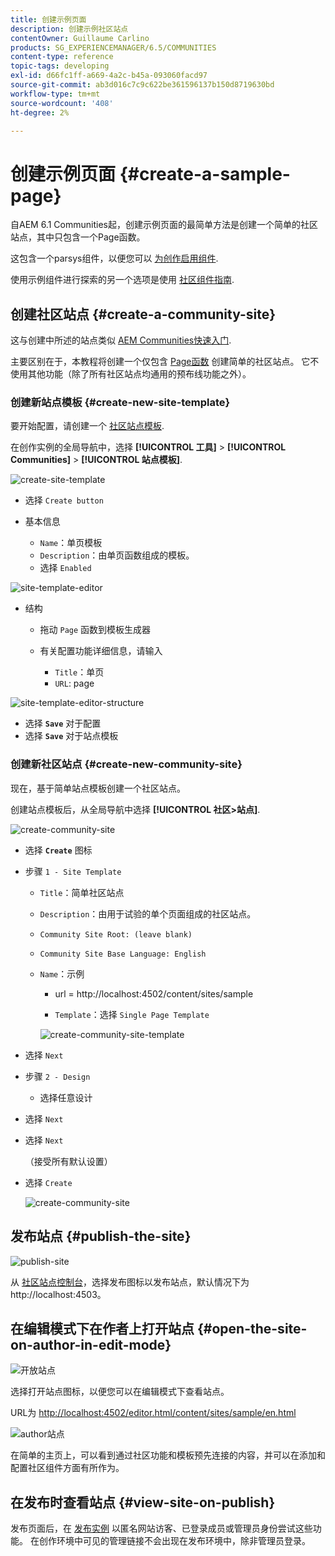 ```yaml
---
title: 创建示例页面
description: 创建示例社区站点
contentOwner: Guillaume Carlino
products: SG_EXPERIENCEMANAGER/6.5/COMMUNITIES
content-type: reference
topic-tags: developing
exl-id: d66fc1ff-a669-4a2c-b45a-093060facd97
source-git-commit: ab3d016c7c9c622be361596137b150d8719630bd
workflow-type: tm+mt
source-wordcount: '408'
ht-degree: 2%

---
```


# 创建示例页面 {#create-a-sample-page}

自AEM 6.1 Communities起，创建示例页面的最简单方法是创建一个简单的社区站点，其中只包含一个Page函数。

这包含一个parsys组件，以便您可以 [为创作启用组件](basics.md#accessing-communities-components).

使用示例组件进行探索的另一个选项是使用 [社区组件指南](components-guide.md).

## 创建社区站点 {#create-a-community-site}

这与创建中所述的站点类似 [AEM Communities快速入门](getting-started.md).

主要区别在于，本教程将创建一个仅包含 [Page函数](functions.md#page-function) 创建简单的社区站点。 它不使用其他功能（除了所有社区站点均通用的预布线功能之外）。

### 创建新站点模板 {#create-new-site-template}

要开始配置，请创建一个 [社区站点模板](sites.md).

在创作实例的全局导航中，选择 **[!UICONTROL 工具]** > **[!UICONTROL Communities]** > **[!UICONTROL 站点模板]**.

![create-site-template](assets/create-site-template1.png)

* 选择 `Create button`
* 基本信息

   * `Name`：单页模板
   * `Description`：由单页函数组成的模板。
   * 选择 `Enabled`

![site-template-editor](assets/site-template-editor.png)

* 结构

   * 拖动 `Page` 函数到模板生成器
   * 有关配置功能详细信息，请输入

      * `Title`：单页
      * `URL`: page

![site-template-editor-structure](assets/site-template-editor1.png)

* 选择 **`Save`** 对于配置
* 选择 **`Save`** 对于站点模板

### 创建新社区站点 {#create-new-community-site}

现在，基于简单站点模板创建一个社区站点。

创建站点模板后，从全局导航中选择 **[!UICONTROL 社区>站点]**.

![create-community-site](assets/create-community-site1.png)

* 选择 **`Create`** 图标

* 步骤 `1 - Site Template`

   * `Title`：简单社区站点
   * `Description`：由用于试验的单个页面组成的社区站点。
   * `Community Site Root: (leave blank)`
   * `Community Site Base Language: English`
   * `Name`：示例

      * url = http://localhost:4502/content/sites/sample

      * `Template`：选择 `Single Page Template`

     ![create-community-site-template](assets/create-community-site-template.png)

* 选择 `Next`
* 步骤 `2 - Design`

   * 选择任意设计

* 选择 `Next`
* 选择 `Next`

  （接受所有默认设置）

* 选择 `Create`

  ![create-community-site](assets/create-community-site.png)

## 发布站点 {#publish-the-site}

![publish-site](assets/publish-site.png)

从 [社区站点控制台](sites-console.md)，选择发布图标以发布站点，默认情况下为http://localhost:4503。

## 在编辑模式下在作者上打开站点 {#open-the-site-on-author-in-edit-mode}

![开放站点](assets/open-site.png)

选择打开站点图标，以便您可以在编辑模式下查看站点。

URL为 [http://localhost:4502/editor.html/content/sites/sample/en.html](http://localhost:4502/editor.html/content/sites/sample/en.html)

![author站点](assets/author-site.png)

在简单的主页上，可以看到通过社区功能和模板预先连接的内容，并可以在添加和配置社区组件方面有所作为。

## 在发布时查看站点 {#view-site-on-publish}

发布页面后，在 [发布实例](http://localhost:4503/content/sites/sample/en.html) 以匿名网站访客、已登录成员或管理员身份尝试这些功能。 在创作环境中可见的管理链接不会出现在发布环境中，除非管理员登录。
